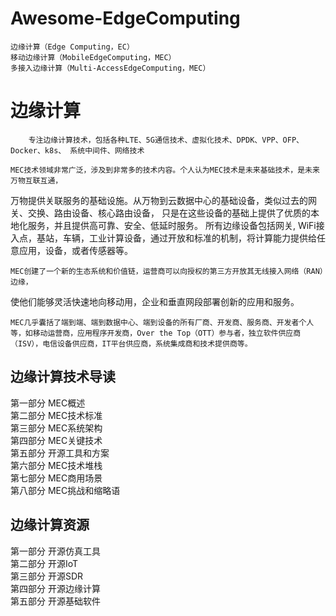 # Awesome-EdgeComputing
    边缘计算（Edge Computing，EC）  
    移动边缘计算（MobileEdgeComputing，MEC）   
    多接入边缘计算（Multi-AccessEdgeComputing，MEC） 
	
# 边缘计算
`    
	专注边缘计算技术，包括各种LTE、5G通信技术、虚拟化技术、DPDK、VPP、OFP、Docker、k8s、
  系统中间件、网络技术
`

    MEC技术领域非常广泛，涉及到非常多的技术内容。个人认为MEC技术是未来基础技术，是未来万物互联互通，
万物提供关联服务的基础设施。从万物到云数据中心的基础设备，类似过去的网关、交换、路由设备、核心路由设备，
只是在这些设备的基础上提供了优质的本地化服务，并且提供高可靠、安全、低延时服务。 所有边缘设备包括网关, WiFi接入点，基站，车辆，工业计算设备，通过开放和标准的机制，将计算能力提供给任意应用，设备，或者传感器等。
    
	MEC创建了一个新的生态系统和价值链，运营商可以向授权的第三方开放其无线接入网络（RAN）边缘，
使他们能够灵活快速地向移动用，企业和垂直网段部署创新的应用和服务。
   
	MEC几乎囊括了端到端、端到数据中心、端到设备的所有厂商、开发商、服务商、开发者个人等，如移动运营商，应用程序开发商，Over the Top（OTT）参与者，独立软件供应商（ISV），电信设备供应商，IT平台供应商，系统集成商和技术提供商等。

## 边缘计算技术导读
第一部分 MEC概述    
第二部分 MEC技术标准   
第三部分 MEC系统架构   
第四部分 MEC关键技术   
第五部分 开源工具和方案   
第六部分 MEC技术堆栈   
第七部分 MEC商用场景   
第八部分 MEC挑战和缩略语    

## 边缘计算资源
第一部分 开源仿真工具   
第二部分 开源IoT   
第三部分 开源SDR   
第四部分 开源边缘计算   
第五部分 开源基础软件      
